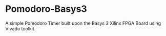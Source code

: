 # Pomodoro-Basys3
A simple Pomodoro Timer built upon the Basys 3 Xilinx FPGA Board using Vivado toolkit.
